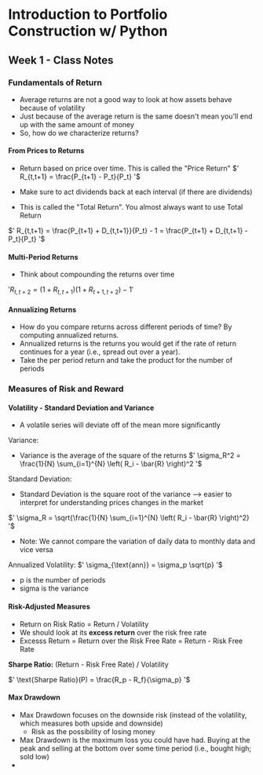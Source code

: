 # Introduction to Portfolio Construction w/ Python

## Week 1 - Class Notes

### Fundamentals of Return

+ Average returns are not a good way to look at how assets behave because of volatility
+ Just because of the average return is the same doesn't mean you'll end up with the same amount of money
+ So, how do we characterize returns?

#### From Prices to Returns

+ Return based on price over time. This is called the "Price Return"
$' R_{t,t+1} = \frac{P_{t+1} - P_t}{P_t} '$

+ Make sure to act dividends back at each interval (if there are dividends)
+ This is called the "Total Return". You almost always want to use Total Return

$' R_{t,t+1} = \frac{P_{t+1} + D_{t,t+1}}{P_t} - 1 = \frac{P_{t+1} + D_{t,t+1} - P_t}{P_t} '$


#### Multi-Period Returns

+ Think about compounding the returns over time

$' R_{t,t+2} = \left(1 + R_{t,t+1}\right)\left(1 + R_{t+1,t+2}\right) - 1 '$


#### Annualizing Returns
+ How do you compare returns across different periods of time? By computing annualized returns.
+ Annualized returns is the returns you would get if the rate of return continues for a year (i.e., spread out over a year).
+ Take the per period return and take the product for the number of periods


### Measures of Risk and Reward


#### Volatility - Standard Deviation and Variance
+ A volatile series will deviate off of the mean more significantly


Variance:
+ Variance is the average of the square of the returns
$' \sigma_R^2 = \frac{1}{N} \sum_{i=1}^{N} \left( R_i - \bar{R} \right)^2 '$

Standard Deviation:
+ Standard Deviation is the square root of the variance --> easier to interpret for understanding prices changes in the market

$' \sigma_R = \sqrt{\frac{1}{N} \sum_{i=1}^{N} \left( R_i - \bar{R} \right)^2} '$

+ Note: We cannot compare the variation of daily data to monthly data and vice versa

Annualized Volatility:
$' \sigma_{\text{ann}} = \sigma_p \sqrt{p} '$
+ p is the number of periods
+ sigma is the variance



#### Risk-Adjusted Measures

+ Return on Risk Ratio = Return / Volatility
+ We should look at its **excess return** over the risk free rate
+ Excesss Return = Return over the Risk Free Rate = Return - Risk Free Rate


**Sharpe Ratio:** (Return - Risk Free Rate) / Volatility

$' \text{Sharpe Ratio}(P) = \frac{R_p - R_f}{\sigma_p} '$


#### Max Drawdown

+ Max Drawdown focuses on the downside risk (instead of the volatility, which measures both upside and downside)
	+ Risk as the possibility of losing money
+ Max Drawdown is the maximum loss you could have had. Buying at the peak and selling at the bottom over some time period (i.e., bought high; sold low)
+ 








